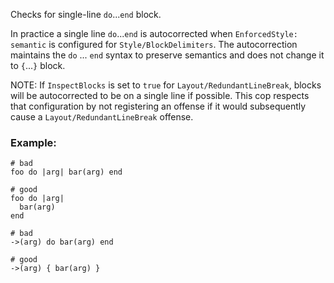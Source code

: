 Checks for single-line `do`...`end` block.

In practice a single line `do`...`end` is autocorrected when `EnforcedStyle: semantic`
is configured for `Style/BlockDelimiters`. The autocorrection maintains the
`do` ... `end` syntax to preserve semantics and does not change it to `{`...`}` block.

NOTE: If `InspectBlocks` is set to `true` for `Layout/RedundantLineBreak`, blocks will
be autocorrected to be on a single line if possible. This cop respects that configuration
by not registering an offense if it would subsequently cause a
`Layout/RedundantLineBreak` offense.

### Example:

    # bad
    foo do |arg| bar(arg) end

    # good
    foo do |arg|
      bar(arg)
    end

    # bad
    ->(arg) do bar(arg) end

    # good
    ->(arg) { bar(arg) }
